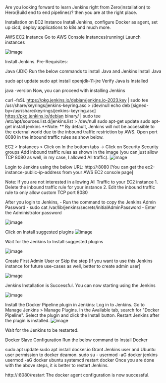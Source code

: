 Are you looking forward to learn Jenkins right from Zero(installation) to Hero(Build end to end pipelines)? then you are at the right place.

Installation on EC2 Instance
Install Jenkins, configure Docker as agent, set up cicd, deploy applications to k8s and much more.

AWS EC2 Instance
Go to AWS Console
Instances(running)
Launch instances

![image](https://github.com/rnagargoje27/NewRepository/assets/138219884/585ed332-b979-4cc0-80d2-d31f7d69e563)

Install Jenkins.
Pre-Requisites:

Java (JDK)
Run the below commands to install Java and Jenkins
Install Java

sudo apt update
sudo apt install openjdk-11-jre
Verify Java is Installed

java -version
Now, you can proceed with installing Jenkins

curl -fsSL https://pkg.jenkins.io/debian/jenkins.io-2023.key | sudo tee \
  /usr/share/keyrings/jenkins-keyring.asc > /dev/null
echo deb [signed-by=/usr/share/keyrings/jenkins-keyring.asc] \
  https://pkg.jenkins.io/debian binary/ | sudo tee \
  /etc/apt/sources.list.d/jenkins.list > /dev/null
sudo apt-get update
sudo apt-get install jenkins
**Note: ** By default, Jenkins will not be accessible to the external world due to the inbound traffic restriction by AWS. Open port 8080 in the inbound traffic rules as show below.

EC2 > Instances > Click on
In the bottom tabs -> Click on Security
Security groups
Add inbound traffic rules as shown in the image (you can just allow TCP 8080 as well, in my case, I allowed All traffic).
![image](https://github.com/rnagargoje27/NewRepository/assets/138219884/bc89c363-b7d6-422e-96d0-252eb3c89127)


Login to Jenkins using the below URL:
http://:8080 [You can get the ec2-instance-public-ip-address from your AWS EC2 console page]

Note: If you are not interested in allowing All Traffic to your EC2 instance 1. Delete the inbound traffic rule for your instance 2. Edit the inbound traffic rule to only allow custom TCP port 8080

After you login to Jenkins, - Run the command to copy the Jenkins Admin Password - sudo cat /var/lib/jenkins/secrets/initialAdminPassword - Enter the Administrator password

![image](https://github.com/rnagargoje27/NewRepository/assets/138219884/1633e7f5-0279-4a6f-8abe-16b6928325ce)


Click on Install suggested plugins
![image](https://github.com/rnagargoje27/NewRepository/assets/138219884/58b2ddb6-9b4d-44ad-9c89-a32c5d9ff7ab)


Wait for the Jenkins to Install suggested plugins

![image](https://github.com/rnagargoje27/NewRepository/assets/138219884/55d70023-24ab-4266-8b45-98c9b5bb4175)


Create First Admin User or Skip the step [If you want to use this Jenkins instance for future use-cases as well, better to create admin user]

![image](https://github.com/rnagargoje27/NewRepository/assets/138219884/02d94beb-21c2-4f78-bd70-a7d65d52e42b)


Jenkins Installation is Successful. You can now starting using the Jenkins

![image](https://github.com/rnagargoje27/NewRepository/assets/138219884/f2ddef83-b06c-4169-a39c-345a7faed208)


Install the Docker Pipeline plugin in Jenkins:
Log in to Jenkins.
Go to Manage Jenkins > Manage Plugins.
In the Available tab, search for "Docker Pipeline".
Select the plugin and click the Install button.
Restart Jenkins after the plugin is installed.
![image](https://github.com/rnagargoje27/NewRepository/assets/138219884/5aadc1a0-31b6-4128-93aa-da85ba43739c)


Wait for the Jenkins to be restarted.

Docker Slave Configuration
Run the below command to Install Docker

sudo apt update
sudo apt install docker.io
Grant Jenkins user and Ubuntu user permission to docker deamon.
sudo su - 
usermod -aG docker jenkins
usermod -aG docker ubuntu
systemctl restart docker
Once you are done with the above steps, it is better to restart Jenkins.

http://<ec2-instance-public-ip>:8080/restart
The docker agent configuration is now successful.


